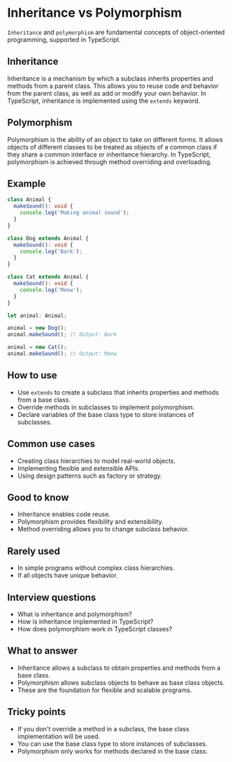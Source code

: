 # Inheritance vs Polymorphism

`Inheritance` and `polymorphism` are fundamental concepts of object-oriented programming, supported in TypeScript.

## Inheritance

Inheritance is a mechanism by which a subclass inherits properties and methods from a parent class. This allows you to reuse code and behavior from the parent class, as well as add or modify your own behavior. In TypeScript, inheritance is implemented using the `extends` keyword.

## Polymorphism

Polymorphism is the ability of an object to take on different forms. It allows objects of different classes to be treated as objects of a common class if they share a common interface or inheritance hierarchy. In TypeScript, polymorphism is achieved through method overriding and overloading.

## Example

```typescript
class Animal {
  makeSound(): void {
    console.log('Making animal sound');
  }
}

class Dog extends Animal {
  makeSound(): void {
    console.log('Bark');
  }
}

class Cat extends Animal {
  makeSound(): void {
    console.log('Meow');
  }
}

let animal: Animal;

animal = new Dog();
animal.makeSound(); // Output: Bark

animal = new Cat();
animal.makeSound(); // Output: Meow
```

## How to use

- Use `extends` to create a subclass that inherits properties and methods from a base class.
- Override methods in subclasses to implement polymorphism.
- Declare variables of the base class type to store instances of subclasses.

## Common use cases

- Creating class hierarchies to model real-world objects.
- Implementing flexible and extensible APIs.
- Using design patterns such as factory or strategy.

## Good to know

- Inheritance enables code reuse.
- Polymorphism provides flexibility and extensibility.
- Method overriding allows you to change subclass behavior.

## Rarely used

- In simple programs without complex class hierarchies.
- If all objects have unique behavior.

## Interview questions

- What is inheritance and polymorphism?
- How is inheritance implemented in TypeScript?
- How does polymorphism work in TypeScript classes?

## What to answer

- Inheritance allows a subclass to obtain properties and methods from a base class.
- Polymorphism allows subclass objects to behave as base class objects.
- These are the foundation for flexible and scalable programs.

## Tricky points

- If you don't override a method in a subclass, the base class implementation will be used.
- You can use the base class type to store instances of subclasses.
- Polymorphism only works for methods declared in the base class.
